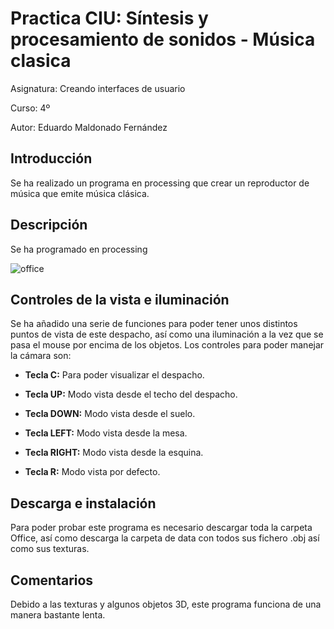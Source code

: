# Practica CIU: Síntesis y procesamiento de sonidos - Música clasica

Asignatura: Creando interfaces de usuario

Curso: 4º

Autor: Eduardo Maldonado Fernández

## Introducción
Se ha realizado un programa en processing que crear un reproductor de música que emite música clásica.

## Descripción
Se ha programado en processing 

![office](/office.gif "Oficina")

## Controles de la vista e iluminación

Se ha añadido una serie de funciones para poder tener unos distintos puntos de vista de este despacho, así como una iluminación a la vez que se pasa el mouse por encima de los objetos. Los controles para poder manejar la cámara son:

- **Tecla C:** Para poder visualizar el despacho.

-	**Tecla UP:** Modo vista desde el techo del despacho.

-	**Tecla DOWN:** Modo vista desde el suelo.
-	**Tecla LEFT:** Modo vista desde la mesa.
-	**Tecla RIGHT:** Modo vista desde la esquina.
-	**Tecla R:** Modo vista por defecto. 



## Descarga e instalación
Para poder probar este programa es necesario descargar toda la carpeta Office, así como descarga la carpeta de data con todos sus fichero .obj así como sus texturas.

## Comentarios
Debido a las texturas y algunos objetos 3D, este programa funciona de una manera bastante lenta.

